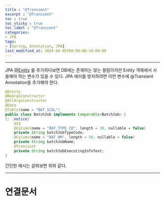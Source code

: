 ```yaml
---
title : "@Transient"
excerpt : "@Transient"
toc : true
toc_sticky : true
toc_label : "@Transient"
categories:
- JPA
tags:
- [Spring, Annotation, JPA]
last_modified_at: 2024-04-05T08:00:00-10:00:00
---
```

  
---
  
 JPA [@Entity](../../jpa/jpa-@Entity) 를 추가하다보면 DB에는 존재하는 않는 컬럼이지만 Entity 객체에서 사용해야 하는 변수가 있을 수 있다. JPA 에러를 방지하려면 이런 변수에 @Transient Annotation을 추가해야 한다.
  
```java
@Entity  
@NoArgsConstructor  
@AllArgsConstructor  
@Data  
@Table(name = "BAT_SCDL")  
public class BatchJob implements Comparable<BatchJob> {   
{: .notice}  
    @Id  
    @Column(name = "BAT_TYPE_CD", length = 30, nullable = false)  
    private String batchJobTypeCode;  
    @Column(name = "BAT_NM", length = 50, nullable = false)  
    private String batchJobName;  
    @Transient  
    private String batchJobExecutingInfoText;
}
```

 간단한 예시는 살펴보면 위와 같다.

---
  
# 연결문서
